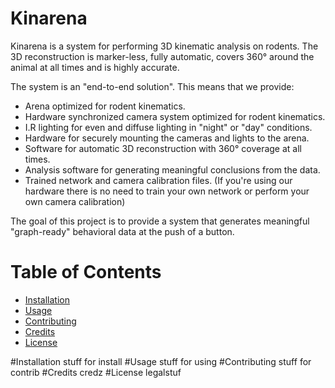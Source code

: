 # Kinarena

Kinarena is a system for performing 3D kinematic analysis on rodents. The 3D reconstruction is marker-less, fully automatic, covers 360° around the animal at all times and is highly accurate. 

The system is an "end-to-end solution". This means that we provide:

* Arena optimized for rodent kinematics.
* Hardware synchronized camera system optimized for rodent kinematics.
* I.R lighting for even and diffuse lighting in "night" or "day" conditions.
* Hardware for securely mounting the cameras and lights to the arena.
* Software for automatic 3D reconstruction with 360° coverage at all times.
* Analysis software for generating meaningful conclusions from the data.
* Trained network and camera  calibration files. (If you're using our hardware there is no need to train your own network or perform your own camera calibration)

The goal of this project is to provide a system that generates meaningful "graph-ready" behavioral data at the push of a button.

# Table of Contents
* [Installation](#installation)
* [Usage](#usage)
* [Contributing](#contributing)
* [Credits](#credits)
* [License](#license)


#Installation
stuff for install
#Usage
stuff for using
#Contributing
stuff for contrib
#Credits
credz
#License
legalstuf

